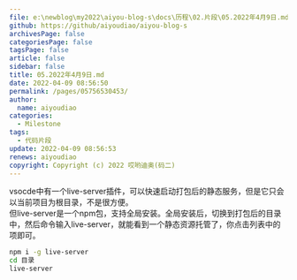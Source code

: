 ```yaml
---
file: e:\newblog\my2022\aiyou-blog-s\docs\历程\02.片段\05.2022年4月9日.md
github: https://github/aiyoudiao/aiyou-blog-s
archivesPage: false
categoriesPage: false
tagsPage: false
article: false
sidebar: false
title: 05.2022年4月9日.md
date: 2022-04-09 08:56:50
permalink: /pages/05756530453/
author: 
  name: aiyoudiao
categories: 
  - Milestone
tags: 
  - 代码片段
update: 2022-04-09 08:56:53
renews: aiyoudiao
copyright: Copyright (c) 2022 哎哟迪奥(码二)
---
```


vsocde中有一个live-server插件，可以快速启动打包后的静态服务，但是它只会以当前项目为根目录，不是很方便。  
但live-server是一个npm包，支持全局安装。全局安装后，切换到打包后的目录中，然后命令输入live-server，就能看到一个静态资源托管了，你点击列表中的项即可。

```bash
npm i -g live-server
cd 目录
live-server
```


